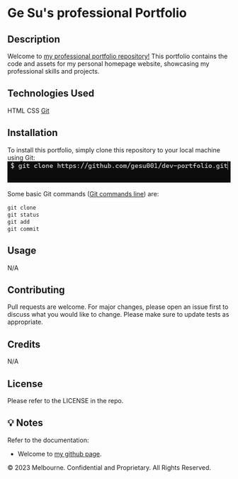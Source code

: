 # Ge Su's professional Portfolio

## Description

Welcome to [my professional portfolio repository!]() This portfolio contains the code and assets for my personal homepage website, showcasing my professional skills and projects.


## Technologies Used

HTML
CSS
[Git](https://education.github.com/)

## Installation 

To install this portfolio, simply clone this repository to your local machine using Git: ![my screenshot](./assets/images/Screenshot%20(4).png)

Some basic Git commands ([Git commands line](https://education.github.com/git-cheat-sheet-education.pdf)) are:
```
git clone
git status
git add
git commit
```

## Usage
N/A

## Contributing
Pull requests are welcome. For major changes, please open an issue first to discuss what you would like to change. Please make sure to update tests as appropriate.

## Credits
N/A

## License
Please refer to the LICENSE in the repo.

## 💡 Notes

Refer to the documentation:

* Welcome to [my github page](https://github.com/gesu001).

© 2023 Melbourne. Confidential and Proprietary. All Rights Reserved.